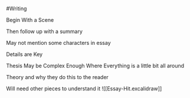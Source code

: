 #Writing

Begin With a Scene

Then follow up with a summary

May not mention some characters in essay

Details are Key

Thesis May be Complex Enough Where Everything is a little bit all around

Theory and why they do this to the reader


Will need other pieces to understand it
![[Essay-Hit.excalidraw]]